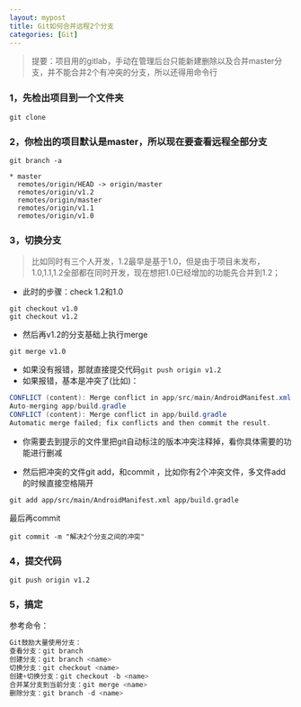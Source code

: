 ```yaml
---
layout: mypost
title: Git如何合并远程2个分支
categories: [Git]
---
```




> 提要：项目用的gitlab，手动在管理后台只能新建删除以及合并master分支，并不能合并2个有冲突的分支，所以还得用命令行

### 1，先检出项目到一个文件夹
`git clone`

### 2，你检出的项目默认是master，所以现在要查看远程全部分支
`git branch -a`

```
* master
  remotes/origin/HEAD -> origin/master
  remotes/origin/v1.2
  remotes/origin/master
  remotes/origin/v1.1
  remotes/origin/v1.0
```

### 3，切换分支
> 比如同时有三个人开发，1.2最早是基于1.0，但是由于项目未发布，1.0,1.1,1.2全部都在同时开发，现在想把1.0已经增加的功能先合并到1.2；

- 此时的步骤：check 1.2和1.0  

`git checkout v1.0`   
`git checkout v1.2`

- 然后再v1.2的分支基础上执行merge

`git merge v1.0`

- 如果没有报错，那就直接提交代码`git push origin v1.2`
- 如果报错，基本是冲突了(比如)：
```java
CONFLICT (content): Merge conflict in app/src/main/AndroidManifest.xml
Auto-merging app/build.gradle
CONFLICT (content): Merge conflict in app/build.gradle
Automatic merge failed; fix conflicts and then commit the result.

```

- 你需要去到提示的文件里把git自动标注的版本冲突注释掉，看你具体需要的功能进行删减

- 然后把冲突的文件git add，和commit
，比如你有2个冲突文件，多文件add的时候直接空格隔开
```
git add app/src/main/AndroidManifest.xml app/build.gradle
```

最后再commit
```
git commit -m "解决2个分支之间的冲突"
```

### 4，提交代码
`git push origin v1.2`

### 5，搞定


参考命令：
```java
Git鼓励大量使用分支：
查看分支：git branch
创建分支：git branch <name>
切换分支：git checkout <name>
创建+切换分支：git checkout -b <name>
合并某分支到当前分支：git merge <name>
删除分支：git branch -d <name>
```